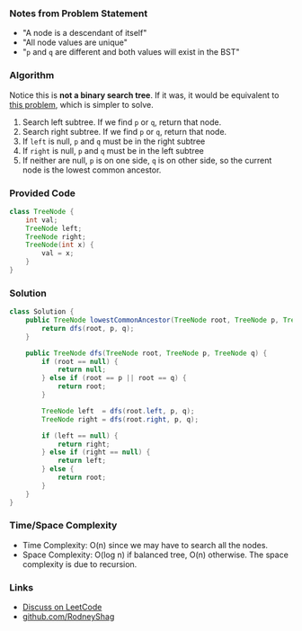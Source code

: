### Notes from Problem Statement

- "A node is a descendant of itself"
- "All node values are unique"
- "`p` and `q` are different and both values will exist in the BST"

### Algorithm

Notice this is __not a binary search tree__. If it was, it would be equivalent to [this problem](https://leetcode.com/problems/lowest-common-ancestor-of-a-binary-search-tree/), which is simpler to solve.

1. Search left subtree. If we find `p` or `q`, return that node.
1. Search right subtree. If we find `p` or `q`, return that node.
1. If `left` is null, `p` and `q` must be in the right subtree
1. If `right` is null, `p` and `q` must be in the left subtree
1. If neither are null, `p` is on one side, `q` is on other side, so the current node is the lowest common ancestor.

### Provided Code

```java
class TreeNode {
    int val;
    TreeNode left;
    TreeNode right;
    TreeNode(int x) {
        val = x;
    }
}
```

### Solution

```java
class Solution {
    public TreeNode lowestCommonAncestor(TreeNode root, TreeNode p, TreeNode q) {
        return dfs(root, p, q);
    }

    public TreeNode dfs(TreeNode root, TreeNode p, TreeNode q) {
        if (root == null) {
            return null;
        } else if (root == p || root == q) {
            return root;
        }

        TreeNode left  = dfs(root.left, p, q);
        TreeNode right = dfs(root.right, p, q);

        if (left == null) {
            return right;
        } else if (right == null) {
            return left;
        } else {
            return root;
        }
    }
}
```

### Time/Space Complexity

-  Time Complexity: O(n) since we may have to search all the nodes.
- Space Complexity: O(log n) if balanced tree, O(n) otherwise. The space complexity is due to recursion.

### Links

- [Discuss on LeetCode](https://leetcode.com/problems/lowest-common-ancestor-of-a-binary-tree/discuss/328244)
- [github.com/RodneyShag](https://github.com/RodneyShag)
